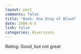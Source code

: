 ```yaml
--- 
layout: post
comments: false
title: "Book: One Drop of Blood"
date: 2006-6-5
link: false
categories: diversions
---
```

Rating: Good, but not great
